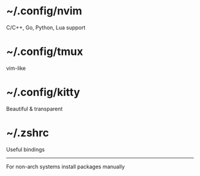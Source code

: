 # ~/.config/nvim
C/C++, Go, Python, Lua support

# ~/.config/tmux
vim-like

# ~/.config/kitty
Beautiful & transparent

# ~/.zshrc
Useful bindings

------

For non-arch systems install packages manually

